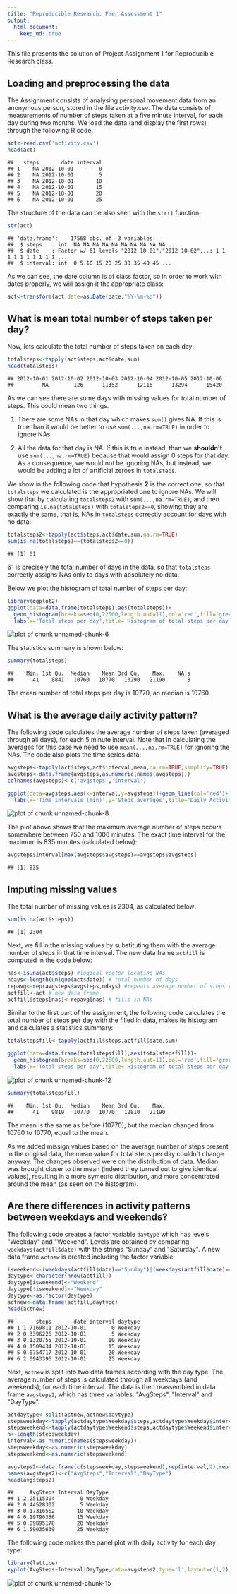 ```yaml
---
title: "Reproducible Research: Peer Assessment 1"
output: 
  html_document:
    keep_md: true
---
```


This file presents the solution of Project Assignment 1 for Reproducible Research class.

## Loading and preprocessing the data

The Assignment consists of analysing personal movement data from an anonymous person, stored in the file activity.csv. The data consists of measurements of number of steps taken at a five minute interval, for each day during two months. We load the data (and display the first rows) through the following R code:


```r
act<-read.csv('activity.csv')
head(act)
```

```
##   steps       date interval
## 1    NA 2012-10-01        0
## 2    NA 2012-10-01        5
## 3    NA 2012-10-01       10
## 4    NA 2012-10-01       15
## 5    NA 2012-10-01       20
## 6    NA 2012-10-01       25
```

The structure of the data can be also seen with the `str()` function:


```r
str(act)
```

```
## 'data.frame':	17568 obs. of  3 variables:
##  $ steps   : int  NA NA NA NA NA NA NA NA NA NA ...
##  $ date    : Factor w/ 61 levels "2012-10-01","2012-10-02",..: 1 1 1 1 1 1 1 1 1 1 ...
##  $ interval: int  0 5 10 15 20 25 30 35 40 45 ...
```

As we can see, the date column is of class factor, so in order to work with dates properly, we will assign it the appropriate class:


```r
act<-transform(act,date=as.Date(date,"%Y-%m-%d"))
```


## What is mean total number of steps taken per day?

Now, lets calculate the total number of steps taken on each day:


```r
totalsteps<-tapply(act$steps,act$date,sum)
head(totalsteps)
```

```
## 2012-10-01 2012-10-02 2012-10-03 2012-10-04 2012-10-05 2012-10-06 
##         NA        126      11352      12116      13294      15420
```

As we can see there are some days with missing values for total number of steps. This could mean two things. 

1) There are some NAs in that day which makes `sum()` gives NA. If this is true than it would be better to use `sum(...,na.rm=TRUE)` in order to ignore NAs.

2) All the data for that day is NA. If this is true instead, than we **shouldn't** use `sum(...,na.rm=TRUE)` because that would assign 0 steps for that day. As a consequence, we would not be ignoring NAs, but instead, we would be adding a lot of artificial zeroes in `totalsteps`.

We show in the following code that hypothesis **2** is the correct one, so that `totalsteps` we calculated is the appropriated one to ignore NAs. We will show that by calculating `totalsteps2` with `sum(...,na.rm=TRUE)`, and then comparing `is.na(totalsteps)` with `totalsteps2==0`, showing they are exactly the same, that is, NAs in `totalsteps` correctly account for days with no data:


```r
totalsteps2<-tapply(act$steps,act$date,sum,na.rm=TRUE)
sum(is.na(totalsteps)==(totalsteps2==0))
```

```
## [1] 61
```

61 is precisely the total number of days in the data, so that `totalsteps` correctly assigns NAs only to days with absolutely no data.

Below we plot the histogram of total number of steps per day:


```r
library(ggplot2)
ggplot(data=data.frame(totalsteps),aes(totalsteps))+
  geom_histogram(breaks=seq(0,22500,length.out=11),col='red',fill='green',alpha=0.4)+
  labs(x='Total steps per day',title='Histogram of total steps per day')
```

![plot of chunk unnamed-chunk-6](figure/unnamed-chunk-6-1.png) 

The statistics summary is shown below:


```r
summary(totalsteps)
```

```
##    Min. 1st Qu.  Median    Mean 3rd Qu.    Max.    NA's 
##      41    8841   10760   10770   13290   21190       8
```

The mean number of total steps per day is 10770, an median is 10760.

## What is the average daily activity pattern?

The following code calculates the average number of steps taken (averaged through all days), for each 5 minute interval. Note that in calculating the averages for this case we need to use `mean(...,na.rm=TRUE)` for ignoring the NAs. The code also plots the time series data:


```r
avgsteps<-tapply(act$steps,act$interval,mean,na.rm=TRUE,simplify=TRUE)
avgsteps<-data.frame(avgsteps,as.numeric(names(avgsteps)))
colnames(avgsteps)<-c('avgsteps','interval')

ggplot(data=avgsteps,aes(x=interval,y=avgsteps))+geom_line(col='red')+
  labs(x='Time intervals (min)',y='Steps averages',title='Daily Activity')
```

![plot of chunk unnamed-chunk-8](figure/unnamed-chunk-8-1.png) 

The plot above shows that the maximum average number of steps occurs somewhere between 750 and 1000 minutes. The exact time interval for the maximum is 835 minutes (calculated below):


```r
avgsteps$interval[max(avgsteps$avgsteps)==avgsteps$avgsteps]
```

```
## [1] 835
```

## Imputing missing values

The total number of missing values is 2304, as calculated below:


```r
sum(is.na(act$steps))
```

```
## [1] 2304
```

Next, we fill in the missing values by substituting them with the average number of steps in that time interval. The new data frame `actfill` is computed in the code below:


```r
nas<-is.na(act$steps) #logical vector locating NAs
ndays<-length(unique(act$date)) # total number of days
repavg<-rep(avgsteps$avgsteps,ndays) #repeats average number of steps vector 'ndays' times
actfill<-act # new data frame
actfill$steps[nas]<-repavg[nas] # fills in NAs
```

Similar to the first part of the assignment, the following code calculates the total number of steps per day with the filled in data, makes its histogram and calculates a statistics summary:


```r
totalstepsfill<-tapply(actfill$steps,actfill$date,sum)

ggplot(data=data.frame(totalstepsfill),aes(totalstepsfill))+
  geom_histogram(breaks=seq(0,22500,length.out=11),col='red',fill='green',alpha=0.4)+
  labs(x='Total steps per day',title='Histogram of total steps per day (filled missing values)')
```

![plot of chunk unnamed-chunk-12](figure/unnamed-chunk-12-1.png) 

```r
summary(totalstepsfill)
```

```
##    Min. 1st Qu.  Median    Mean 3rd Qu.    Max. 
##      41    9819   10770   10770   12810   21190
```

The mean is the same as before (10770), but the median changed from 10760 to 10770, equal to the mean.

As we added missign values based on the average number of steps present in the original data, the mean value for total steps per day couldn't change anyway. The changes observed were on the distribution of data. Median was brought closer to the mean (indeed they turned out to give identical values), resulting in a more symetric distribution, and more concentrated around the mean (as seen on the histogram).

## Are there differences in activity patterns between weekdays and weekends?

The following code creates a factor variable `daytype` which has levels "Weekday" and "Weekend". Levels are obtained by comparing `weekdays(actfill$date)` with the strings "Sunday" and "Saturday". A new data frame `actnew` is created including the factor variable:


```r
isweekend<-(weekdays(actfill$date)=="Sunday")|(weekdays(actfill$date)=="Saturday")
daytype<-character(nrow(actfill))
daytype[isweekend]<-"Weekend"
daytype[!isweekend]<-"Weekday"
daytype<-as.factor(daytype)
actnew<-data.frame(actfill,daytype)
head(actnew)
```

```
##       steps       date interval daytype
## 1 1.7169811 2012-10-01        0 Weekday
## 2 0.3396226 2012-10-01        5 Weekday
## 3 0.1320755 2012-10-01       10 Weekday
## 4 0.1509434 2012-10-01       15 Weekday
## 5 0.0754717 2012-10-01       20 Weekday
## 6 2.0943396 2012-10-01       25 Weekday
```

Next, `actnew` is split into two data frames according with the day type. The average number of steps is calculated through all weekdays (and weekends), for each time interval. The data is then reassembled in data frame `avgsteps2`, which has three variables: "AvgSteps", "Interval" and "DayType".


```r
actdaytype<-split(actnew,actnew$daytype)
stepsweekday<-tapply(actdaytype$Weekday$steps,actdaytype$Weekday$interval,mean)
stepsweekend<-tapply(actdaytype$Weekend$steps,actdaytype$Weekend$interval,mean)
n<-length(stepsweekday)
interval<-as.numeric(names(stepsweekday))
stepsweekday<-as.numeric(stepsweekday)
stepsweekend<-as.numeric(stepsweekend)

avgsteps2<-data.frame(c(stepsweekday,stepsweekend),rep(interval,2),rep(c("Weekday","Weekend"),each=n))
names(avgsteps2)<-c("AvgSteps","Interval","DayType")
head(avgsteps2)
```

```
##     AvgSteps Interval DayType
## 1 2.25115304        0 Weekday
## 2 0.44528302        5 Weekday
## 3 0.17316562       10 Weekday
## 4 0.19790356       15 Weekday
## 5 0.09895178       20 Weekday
## 6 1.59035639       25 Weekday
```

The following code makes the panel plot with daily activity for each day type:


```r
library(lattice)
xyplot(AvgSteps~Interval|DayType,data=avgsteps2,type='l',layout=c(1,2), xlab='Time intervals (min)', ylab='Average Steps',main='Daily activity')
```

![plot of chunk unnamed-chunk-15](figure/unnamed-chunk-15-1.png) 







